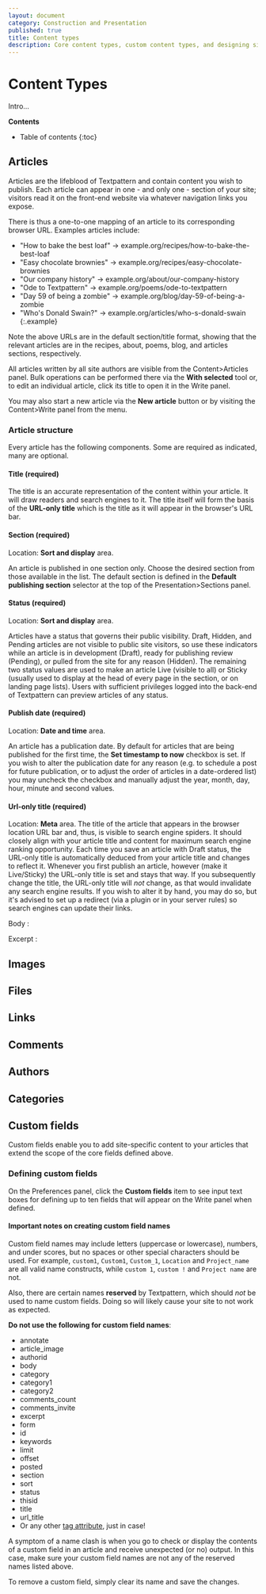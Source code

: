 ```yaml
---
layout: document
category: Construction and Presentation
published: true
title: Content types
description: Core content types, custom content types, and designing site architectures with these kinds of content needs in mind.
---
```


# Content Types

Intro...

**Contents**

* Table of contents
{:toc}

## Articles

Articles are the lifeblood of Textpattern and contain content you wish to publish. Each article can appear in one - and only one - section of your site; visitors read it on the front-end website via whatever navigation links you expose.

There is thus a one-to-one mapping of an article to its corresponding browser URL. Examples articles include:

* "How to bake the best loaf" -> example.org/recipes/how-to-bake-the-best-loaf
* "Easy chocolate brownies" -> example.org/recipes/easy-chocolate-brownies
* "Our company history" -> example.org/about/our-company-history
* "Ode to Textpattern" -> example.org/poems/ode-to-textpattern
* "Day 59 of being a zombie" -> example.org/blog/day-59-of-being-a-zombie
* "Who's Donald Swain?" -> example.org/articles/who-s-donald-swain
{:.example}

Note the above URLs are in the default section/title format, showing that the relevant articles are in the recipes, about, poems, blog, and articles sections, respectively.

All articles written by all site authors are visible from the Content>Articles panel. Bulk operations can be performed there via the **With selected** tool or, to edit an individual article, click its title to open it in the Write panel.

You may also start a new article via the **New article** button or by visiting the Content>Write panel from the menu.

### Article structure

Every article has the following components. Some are required as indicated, many are optional.

#### Title <span class="footnote warning">(required)</span>

The title is an accurate representation of the content within your article. It will draw readers and search engines to it. The title itself will form the basis of the **URL-only title** which is the title as it will appear in the browser's URL bar.

#### Section <span class="footnote warning">(required)</span>

Location: **Sort and display** area.

An article is published in one section only. Choose the desired section from those available in the list. The default section is defined in the **Default publishing section** selector at the top of the Presentation>Sections panel.

#### Status <span class="footnote warning">(required)</span>

Location: **Sort and display** area.

Articles have a status that governs their public visibility. Draft, Hidden, and Pending articles are not visible to public site visitors, so use these indicators while an article is in development (Draft), ready for publishing review (Pending), or pulled from the site for any reason (Hidden). The remaining two status values are used to make an article Live (visible to all) or Sticky (usually used to display at the head of every page in the section, or on landing page lists). Users with sufficient privileges logged into the back-end of Textpattern can preview articles of any status.

#### Publish date <span class="footnote warning">(required)</span>

Location: **Date and time** area.

An article has a publication date. By default for articles that are being published for the first time, the **Set timestamp to now** checkbox is set. If you wish to alter the publication date for any reason (e.g. to schedule a post for future publication, or to adjust the order of articles in a date-ordered list) you may uncheck the checkbox and manually adjust the year, month, day, hour, minute and second values.

#### Url-only title <span class="footnote warning">(required)</span>

Location: **Meta** area.
The title of the article that appears in the browser location URL bar and, thus, is visible to search engine spiders. It should closely align with your article title and content for maximum search engine ranking opportunity. Each time you save an article with Draft status, the URL-only title is automatically deduced from your article title and changes to reflect it. Whenever you first publish an article, however (make it Live/Sticky) the URL-only title is set and stays that way. If you subsequently change the title, the URL-only title will *not* change, as that would invalidate any search engine results. If you wish to alter it by hand, you may do so, but it's advised to set up a redirect (via a plugin or in your server rules) so search engines can update their links.

Body
: 

Excerpt
: 

## Images

## Files

## Links

## Comments

## Authors

## Categories

## Custom fields

Custom fields enable you to add site-specific content to your articles that extend the scope of the core fields defined above.

### Defining custom fields

On the Preferences panel, click the **Custom fields** item to see input text boxes for defining up to ten fields that will appear on the Write panel when defined.

#### Important notes on creating custom field names

Custom field names may include letters (uppercase or lowercase), numbers, and under scores, but no spaces or other special characters should be used. For example, `custom1`, `Custom1`, `Custom_1`, `Location` and `Project_name` are all valid name constructs, while `custom 1`, `custom !` and `Project name` are not.

Also, there are certain names **reserved** by Textpattern, which should *not* be used to name custom fields. Doing so will likely cause your site to not work as expected.

**Do not use the following for custom field names**:

* annotate
* article_image
* authorid
* body
* category
* category1
* category2
* comments_count
* comments_invite
* excerpt
* form
* id
* keywords
* limit
* offset
* posted
* section
* sort
* status
* thisid
* title
* url_title
* Or any other [tag attribute](/tags/tag-attributes-cross-reference), just in case!

A symptom of a name clash is when you go to check or display the contents of a custom field in an article and receive unexpected (or no) output. In this case, make sure your custom field names are not any of the reserved names listed above.

To remove a custom field, simply clear its name and save the changes.

